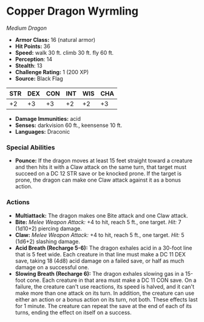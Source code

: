 # Copper Dragon Wyrmling

*Medium* *Dragon*

- **Armor Class:** 16 (natural armor)
- **Hit Points:** 36 
- **Speed:** walk 30 ft. climb 30 ft. fly 60 ft.
- **Perception**: 14
- **Stealth**: 13
- **Challenge Rating:** 1 (200 XP)
- **Source:** Black Flag

| STR | DEX | CON | INT | WIS | CHA |
| --- | --- | --- | --- | --- | --- |
| +2 | +3 | +3 | +2 | +2 | +3 |

- **Damage Immunities:** acid
- **Senses:** darkvision 60 ft., keensense 10 ft.
- **Languages:** Draconic

### Special Abilities

- **Pounce:** If the dragon moves at least 15 feet straight toward a creature and then hits it with a Claw attack on the same turn, that target must succeed on a DC 12 STR save or be knocked prone. If the target is prone, the dragon can make one Claw attack against it as a bonus action.

### Actions

- **Multiattack:** The dragon makes one Bite attack and one Claw attack.
- **Bite:** _Melee Weapon Attack:_ +4 to hit, reach 5 ft., one target. _Hit:_ 7 (1d10+2) piercing damage.
- **Claw:** _Melee Weapon Attack:_ +4 to hit, reach 5 ft., one target. _Hit:_ 5 (1d6+2) slashing damage.
- **Acid Breath (Recharge 5-6):** The dragon exhales acid in a 30-foot line that is 5 feet wide. Each creature in that line must make a DC 11 DEX save, taking 18 (4d8) acid damage on a failed save, or half as much damage on a successful one.
- **Slowing Breath (Recharge 6):** The dragon exhales slowing gas in a 15-foot cone. Each creature in that area must make a DC 11 CON save. On a failure, the creature can't use reactions, its speed is halved, and it can't make more than one attack on its turn. In addition, the creature can use either an action or a bonus action on its turn, not both. These effects last for 1 minute. The creature can repeat the save at the end of each of its turns, ending the effect on itself on a success.
